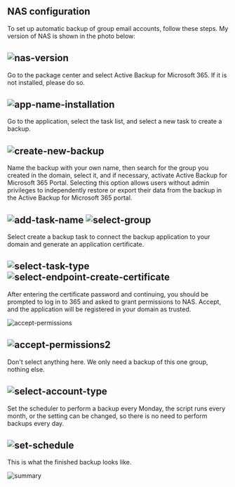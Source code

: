 ## NAS configuration

To set up automatic backup of group email accounts, follow these steps. My version of NAS is shown in the photo below:

![nas-version](version.png)
---
Go to the package center and select Active Backup for Microsoft 365. If it is not installed, please do so.

![app-name-installation](app_name.png)
---
Go to the application, select the task list, and select a new task to create a backup. 

![create-new-backup](create_backup.png)
---
Name the backup with your own name, then search for the group you created in the domain, select it, and if necessary, activate Active Backup for Microsoft 365 Portal. Selecting this option allows users without admin privileges to independently restore or export their data from the backup in the Active Backup for Microsoft 365 portal.

![add-task-name](task_name.png)
![select-group](select_group.png)
---

Select create a backup task to connect the backup application to your domain and generate an application certificate.

![select-task-type](task_type.png)
![select-endpoint-create-certificate](create_certificate.png)
---
After entering the certificate password and continuing, you should be prompted to log in to 365 and asked to grant permissions to NAS. Accept, and the application will be registered in your domain as trusted.

![accept-permissions](permissions.png)

![accept-permissions2](permissions2.png)
---
Don't select anything here. We only need a backup of this one group, nothing else.

![select-account-type](account_type.png)
---
Set the scheduler to perform a backup every Monday, the script runs every month, or the setting can be changed, so there is no need to perform backups every day.

![set-schedule](schedule.png)
---
This is what the finished backup looks like.

![summary](summary.png)